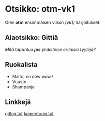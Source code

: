 # Otsikko: otm-vk1

Olen **otm** ensimmäisen viikon  *(vk1)*  harjoitukset.


## Alaotsikko: Gittiä

_Mitä tapahtuu **jos** yhdistelee erilaisia tyylejä?_


## Ruokalista

* Maito, no cow wow !
* Vuusto
* Shampanja

## Linkkejä
[gitlog.txt](https://github.com/sinilandia/otm-harkka/blob/master/laskarit/viikko1/gitlog.txt)
[komentorivi.txt](https://github.com/sinilandia/otm-harkka/blob/master/laskarit/viikko1/komentorivi.txt)
